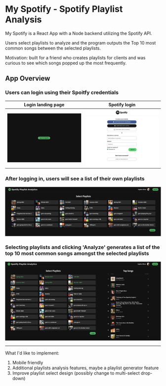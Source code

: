 # My Spotify - Spotify Playlist Analysis 
My Spotify is a React App with a Node backend utilizing the Spotify API. 

Users select playlists to analyze and the program outputs the Top 10 most common songs between the selected playlists.

Motivation: built for a friend who creates playlists for clients and was curious to see which songs popped up the most frequently. 

## App Overview

### Users can login using their Spoitfy credentials

Login landing page             |  Spotify login
:-------------------------:|:-------------------------:
![Login landing page](https://github.com/sjoliver/my-spotify/blob/main/client/public/Screen%20Shot%202022-06-14%20at%2012.03.37%20PM.png?raw=true)  |  ![Shopify login](https://github.com/sjoliver/my-spotify/blob/main/client/public/Screen%20Shot%202022-06-14%20at%2012.03.50%20PM.png?raw=true)

### After logging in, users will see a list of their own playlists

![User's playlists](https://github.com/sjoliver/my-spotify/blob/main/client/public/Screen%20Shot%202022-06-14%20at%201.42.40%20PM.png?raw=true)

### Selecting playlists and clicking 'Analyze' generates a list of the top 10 most common songs amongst the selected playlists

![Selected playlists and Top 10 songs](https://github.com/sjoliver/my-spotify/blob/main/client/public/Screen%20Shot%202022-06-14%20at%201.43.46%20PM.png?raw=true)

***

What I'd like to implement:
1. Mobile friendly
2. Additional playlists analysis features, maybe a playlist generator feature
3. Improve playlist select design (possibly change to multi-select drop-down)